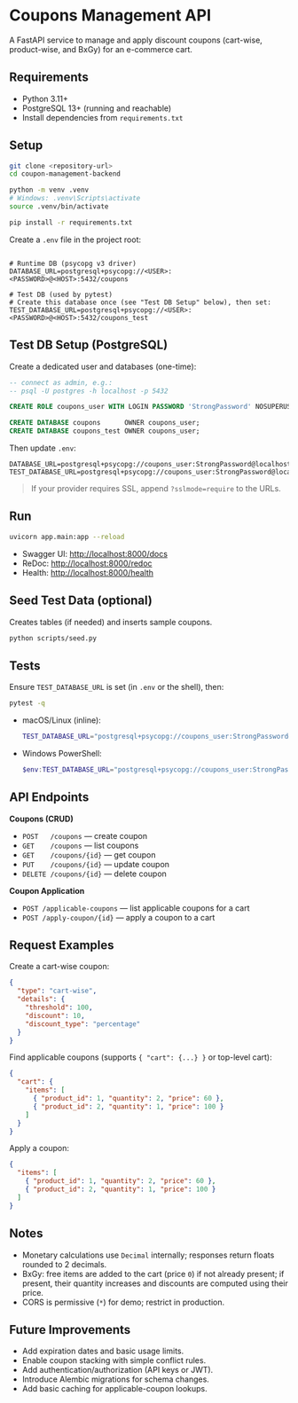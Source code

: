 # Coupons Management API

A FastAPI service to manage and apply discount coupons (cart-wise, product-wise, and BxGy) for an e-commerce cart.

## Requirements

* Python 3.11+
* PostgreSQL 13+ (running and reachable)
* Install dependencies from `requirements.txt`

## Setup

```bash
git clone <repository-url>
cd coupon-management-backend

python -m venv .venv
# Windows: .venv\Scripts\activate
source .venv/bin/activate

pip install -r requirements.txt
```

Create a `.env` file in the project root:

```dotenv

# Runtime DB (psycopg v3 driver)
DATABASE_URL=postgresql+psycopg://<USER>:<PASSWORD>@<HOST>:5432/coupons

# Test DB (used by pytest)
# Create this database once (see "Test DB Setup" below), then set:
TEST_DATABASE_URL=postgresql+psycopg://<USER>:<PASSWORD>@<HOST>:5432/coupons_test
```

## Test DB Setup (PostgreSQL)

Create a dedicated user and databases (one-time):

```sql
-- connect as admin, e.g.:
-- psql -U postgres -h localhost -p 5432

CREATE ROLE coupons_user WITH LOGIN PASSWORD 'StrongPassword' NOSUPERUSER NOCREATEDB NOCREATEROLE;

CREATE DATABASE coupons      OWNER coupons_user;
CREATE DATABASE coupons_test OWNER coupons_user;
```

Then update `.env`:

```dotenv
DATABASE_URL=postgresql+psycopg://coupons_user:StrongPassword@localhost:5432/coupons
TEST_DATABASE_URL=postgresql+psycopg://coupons_user:StrongPassword@localhost:5432/coupons_test
```

> If your provider requires SSL, append `?sslmode=require` to the URLs.

## Run

```bash
uvicorn app.main:app --reload
```

* Swagger UI: [http://localhost:8000/docs](http://localhost:8000/docs)
* ReDoc: [http://localhost:8000/redoc](http://localhost:8000/redoc)
* Health: [http://localhost:8000/health](http://localhost:8000/health)

## Seed Test Data (optional)

Creates tables (if needed) and inserts sample coupons.

```bash
python scripts/seed.py
```

## Tests

Ensure `TEST_DATABASE_URL` is set (in `.env` or the shell), then:

```bash
pytest -q
```

* macOS/Linux (inline):

  ```bash
  TEST_DATABASE_URL="postgresql+psycopg://coupons_user:StrongPassword@localhost:5432/coupons_test" pytest -q
  ```
* Windows PowerShell:

  ```powershell
  $env:TEST_DATABASE_URL="postgresql+psycopg://coupons_user:StrongPassword@localhost:5432/coupons_test"; pytest -q
  ```

## API Endpoints

**Coupons (CRUD)**

* `POST   /coupons` — create coupon
* `GET    /coupons` — list coupons
* `GET    /coupons/{id}` — get coupon
* `PUT    /coupons/{id}` — update coupon
* `DELETE /coupons/{id}` — delete coupon

**Coupon Application**

* `POST /applicable-coupons` — list applicable coupons for a cart
* `POST /apply-coupon/{id}` — apply a coupon to a cart

## Request Examples

Create a cart-wise coupon:

```json
{
  "type": "cart-wise",
  "details": {
    "threshold": 100,
    "discount": 10,
    "discount_type": "percentage"
  }
}
```

Find applicable coupons (supports `{ "cart": {...} }` or top-level cart):

```json
{
  "cart": {
    "items": [
      { "product_id": 1, "quantity": 2, "price": 60 },
      { "product_id": 2, "quantity": 1, "price": 100 }
    ]
  }
}
```

Apply a coupon:

```json
{
  "items": [
    { "product_id": 1, "quantity": 2, "price": 60 },
    { "product_id": 2, "quantity": 1, "price": 100 }
  ]
}
```

## Notes

* Monetary calculations use `Decimal` internally; responses return floats rounded to 2 decimals.
* BxGy: free items are added to the cart (price `0`) if not already present; if present, their quantity increases and discounts are computed using their price.
* CORS is permissive (`*`) for demo; restrict in production.

## Future Improvements

* Add expiration dates and basic usage limits.
* Enable coupon stacking with simple conflict rules.
* Add authentication/authorization (API keys or JWT).
* Introduce Alembic migrations for schema changes.
* Add basic caching for applicable-coupon lookups.
